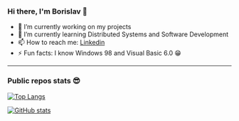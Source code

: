 ### Hi there, I'm Borislav 👋

- 🔭 I’m currently working on my projects
- 🌱 I’m currently learning Distributed Systems and Software Development 
- 📫 How to reach me: [Linkedin](https://www.linkedin.com/in/borislav-dostumski/)
- ⚡ Fun facts: I know Windows 98 and Visual Basic 6.0 😁

<hr/>

### Public repos stats 😎
[![Top Langs](https://github-readme-stats.vercel.app/api/top-langs/?username=bdostumski&layout=compact&theme=swift&exclude_repo=bdostumski.github.io)](https://github.com/anuraghazra/github-readme-stats)

[![GitHub stats](https://github-readme-stats.vercel.app/api?username=bdostumski&show_icons=true&theme=swift)](https://github.com/anuraghazra/github-readme-stats)

